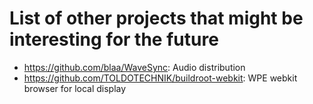 # List of other projects that might be interesting for the future

* https://github.com/blaa/WaveSync: Audio distribution
* https://github.com/TOLDOTECHNIK/buildroot-webkit: WPE webkit browser for local display
